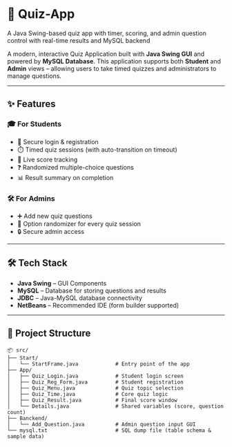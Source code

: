 # 🧠 Quiz-App
A Java Swing-based quiz app with timer, scoring, and admin question control with real-time results and MySQL backend



A modern, interactive Quiz Application built with **Java Swing GUI** and powered by **MySQL Database**. This application supports both **Student** and **Admin** views – allowing users to take timed quizzes and administrators to manage questions.

---

## ✨ Features

### 🎓 For Students
- 🔐 Secure login & registration
- ⏱️ Timed quiz sessions (with auto-transition on timeout)
- 🧮 Live score tracking
- ❓ Randomized multiple-choice questions
- 📊 Result summary on completion

### 🛠️ For Admins
- ➕ Add new quiz questions
- 🔄 Option randomizer for every quiz session
- 🔒 Secure admin access

---

## 🛠️ Tech Stack

- **Java Swing** – GUI Components  
- **MySQL** – Database for storing questions and results  
- **JDBC** – Java-MySQL database connectivity  
- **NetBeans** – Recommended IDE (form builder supported)

---

## 🧩 Project Structure

```plaintext
📦 src/
├── Start/
│   └── StartFrame.java            # Entry point of the app
├── App/
│   ├── Quiz_Login.java            # Student login screen
│   ├── Quiz_Reg_Form.java         # Student registration
│   ├── Quiz_Menu.java             # Quiz topic selection
│   ├── Quiz_Time.java             # Core quiz logic
│   ├── Quiz_Result.java           # Final score window
│   └── Details.java               # Shared variables (score, question count)
├── Banckend/
│   └── Add_Question.java          # Admin question input GUI
└── mysql.txt                      # SQL dump file (table schema & sample data)
